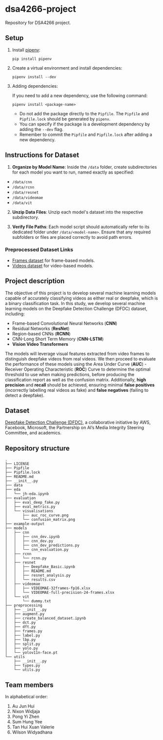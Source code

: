 # dsa4266-project

Repository for DSA4266 project.

## Setup

1. Install [pipenv](https://pypi.org/project/pipenv/):

   ```shell
   pip install pipenv
   ```

2. Create a virtual environment and install dependencies:

   ```shell
   pipenv install --dev
   ```

3. Adding dependencies:

   If you need to add a new dependency, use the following command:

   ```shell
   pipenv install <package-name>
   ```

   - Do not add the package directly to the `Pipfile`. The `Pipfile` and `Pipfile.lock` should be generated by `pipenv`.
   - You can specify if the package is a development dependency by adding the `--dev` flag.
   - Remember to commit the `Pipfile` and `Pipfile.lock` after adding a new dependency.

## Instructions for Dataset

1. **Organize by Model Name**: Inside the `/data` folder, create subdirectories for each model you want to run, named exactly as specified:

- `/data/cnn`
- `/data/rcnn`
- `/data/resnet`
- `/data/videomae`
- `/data/vit`

2. **Unzip Data Files**: Unzip each model's dataset into the respective subdirectory.

3. **Verify File Paths**: Each model script should automatically refer to its dedicated folder under `/data/<model-name>`. Ensure that any required subfolders or files are placed correctly to avoid path errors.

### Preprocessed Dataset Links

- [Frames dataset](https://mega.nz/folder/fMgSib6K#kxDLFKpqvYMZSaMi3hoxCw) for frame-based models.
- [Videos dataset](https://mega.nz/file/DIBmRRgC#gDPsrAJNF4zRKA0wCj0iRbbxNl1DIuI3SRKC0AUEvoU) for video-based models.

## Project description

The objective of this project is to develop several machine learning models capable of accurately classifying videos as either real or deepfake, which is a binary classification task. In this study, we develop several machine learning models on the Deepfake Detection Challenge (DFDC) dataset, including:

- Frame-based Convolutional Neural Networks (**CNN**)
- Residual Networks (**ResNet**)
- Region-based CNNs (**RCNN**)
- CNN-Long Short Term Memory (**CNN-LSTM**)
- **Vision Video Transformers**

The models will leverage visual features extracted from video frames to distinguish deepfake videos from real videos. We then proceed to evaluate the performance of these models using the Area Under Curve (**AUC**) - Receiver Operating Characteristic (**ROC**) Curve to determine the optimal threshold to use when making predictions, before producing the classification report as well as the confusion matrix. Additionally, **high precision** and **recall** should be achieved, ensuring minimal **false positives** (incorrectly labelling real videos as fake) and **false negatives** (failing to detect a deepfake).

## Dataset

[Deepfake Detection Challenge (DFDC)](https://www.kaggle.com/competitions/deepfake-detection-challenge/data), a collaborative initiative by AWS, Facebook, Microsoft, the Partnership on AI’s Media Integrity Steering Committee, and academics.

## Repository structure

```
.
├── LICENSE
├── Pipfile
├── Pipfile.lock
├── README.md
├── __init__.py
├── data
├── eda
│   └── jh-eda.ipynb
├── evaluation
│   ├── eval_deep_fake.py
│   ├── eval_metrics.py
│   └── visualisations
│       ├── auc_roc_curve.png
│       └── confusion_matrix.png
├── example-output
├── models
│   ├── cnn
│   │   ├── cnn_dev.ipynb
│   │   ├── cnn_dev.py
│   │   ├── cnn_dev_predictions.py
│   │   └── cnn_evaluation.py
│   ├── rcnn
│   │   └── rcnn.py
│   ├── resnet
│   │   ├── Deepfake_Basic.ipynb
│   │   ├── README.md
│   │   ├── resnet_analysis.py
│   │   └── results.csv
│   ├── videomae
│   │   ├── VIDEOMAE-32frames-fp16.xlsx
│   │   └── VIDEOMAE-full-precision-24-frames.xlsx
│   └── vit
│       └── dummy.txt
├── preprocessing
│   ├── __init__.py
│   ├── augment.py
│   ├── create_balanced_dataset.ipynb
│   ├── dct.py
│   ├── dft.py
│   ├── frames.py
│   ├── label.py
│   ├── lbp.py
│   ├── split.py
│   ├── yolo.py
│   └── yolov11n-face.pt
└── utils
    ├── __init__.py
    ├── types.py
    └── utils.py
```

## Team members

In alphabetical order:

1. Au Jun Hui
1. Nixon Widjaja
1. Pong Yi Zhen
1. Sum Hung Yee
1. Tan Hui Xuan Valerie
1. Wilson Widyadhana
